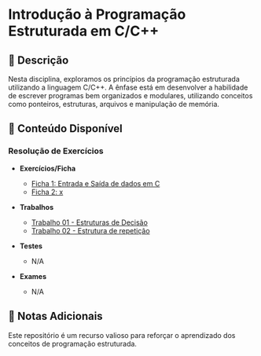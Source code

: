 # Introdução à Programação Estruturada em C/C++

## 📘 Descrição

Nesta disciplina, exploramos os princípios da programação estruturada utilizando a linguagem C/C++. A ênfase está em desenvolver a habilidade de escrever programas bem organizados e modulares, utilizando conceitos como ponteiros, estruturas, arquivos e manipulação de memória.

## 📂 Conteúdo Disponível

### Resolução de Exercícios

- **Exercícios/Ficha**
  - [Ficha 1: Entrada e Saída de dados em C](#)
  - [Ficha 2: x](#)

- **Trabalhos**
  - [Trabalho 01 - Estruturas de Decisão](#)
  - [Trabalho 02 - Estrutura de repetição](#)
  
- **Testes**
  - N/A

- **Exames**
  - N/A

## 📝 Notas Adicionais

Este repositório é um recurso valioso para reforçar o aprendizado dos conceitos de programação estruturada.

